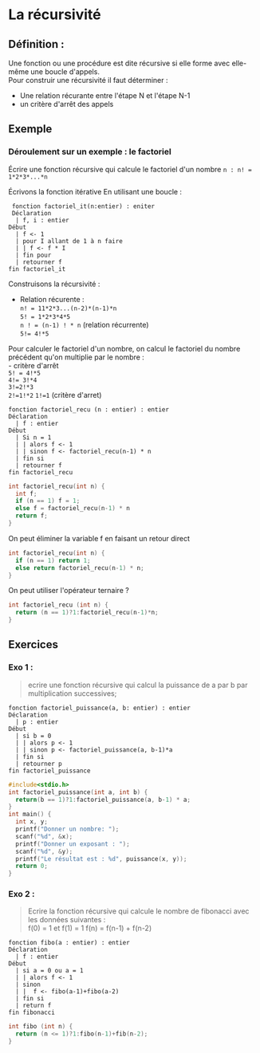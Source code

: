 # La récursivité

## Définition :
Une fonction ou une procédure est dite récursive si elle forme avec elle-même une boucle d'appels.  
Pour construir une récursivité il faut déterminer :
  - Une relation récurante entre l'étape N et l'étape N-1
  - un critère d'arrêt des appels

## Exemple
### Déroulement sur un exemple : le factoriel
Écrire une fonction récursive qui calcule le factoriel d'un nombre `n : n! = 1*2*3*...*n`  

Écrivons la fonction itérative En utilisant une boucle :
```Algo
 fonction factoriel_it(n:entier) : eniter
 Déclaration
  | f, i : entier
Début
  | f <- 1
  | pour I allant de 1 à n faire
  | | f <- f * I
  | fin pour
  | retourner f
fin factoriel_it
```
Construisons la récursivité :
  - Relation récurente :  
  `n! = 11*2*3...(n-2)*(n-1)*n`  
  `5! = 1*2*3*4*5`  
  `n ! = (n-1) ! * n` (relation récurrente)  
  `5!= 4!*5`  

  Pour calculer le factoriel d'un nombre, on calcul le factoriel du nombre précédent qu'on multiplie par le nombre :  
    - critère d'arrêt  
    `5! = 4!*5`  
    `4!= 3!*4`   
    `3!=2!*3`  
    `2!=1!*2`
    `1!=1` (critère d'arret)

```algo
fonction factoriel_recu (n : entier) : entier
Déclaration
  | f : entier
Début
  | Si n = 1
  | | alors f <- 1
  | | sinon f <- factoriel_recu(n-1) * n
  | fin si
  | retourner f
fin factoriel_recu
```
```C
int factoriel_recu(int n) {
  int f;
  if (n == 1) f = 1;
  else f = factoriel_recu(n-1) * n
  return f;
}
```
On peut éliminer la variable f en faisant un retour direct

```C
int factoriel_recu(int n) {
  if (n == 1) return 1;
  else return factoriel_recu(n-1) * n;
}
```
On peut utiliser l'opérateur ternaire ?
```C
int factoriel_recu (int n) {
  return (n == 1)?1:factoriel_recu(n-1)*n;
}
```

## Exercices
### Exo 1 :  
> ecrire une fonction récursive qui calcul la puissance de a par b par multiplication successives;

```algo
fonction factoriel_puissance(a, b: entier) : entier
Déclaration
  | p : entier
Début
  | si b = 0
  | | alors p <- 1
  | | sinon p <- factoriel_puissance(a, b-1)*a
  | fin si
  | retourner p
fin factoriel_puissance
```
```C
#include<stdio.h>
int factoriel_puissance(int a, int b) {
  return(b == 1)?1:factoriel_puissance(a, b-1) * a;
}
int main() {
  int x, y;
  printf("Donner un nombre: ");
  scanf("%d", &x);
  printf("Donner un exposant : ");
  scanf("%d", &y);
  printf("Le résultat est : %d", puissance(x, y));
  return 0;
}
```
### Exo 2 :
> Ecrire la fonction récursive qui calcule le nombre de fibonacci avec les données suivantes :   
> f(0) = 1 et f(1) = 1
> f(n) = f(n-1) + f(n-2)
```algo
fonction fibo(a : entier) : entier
Déclaration
  | f : entier
Début
  | si a = 0 ou a = 1
  | | alors f <- 1
  | sinon
  | |  f <- fibo(a-1)+fibo(a-2)
  | fin si
  | return f
fin fibonacci
```

```c
int fibo (int n) {
  return (n <= 1)?1:fibo(n-1)+fib(n-2);
}
```
